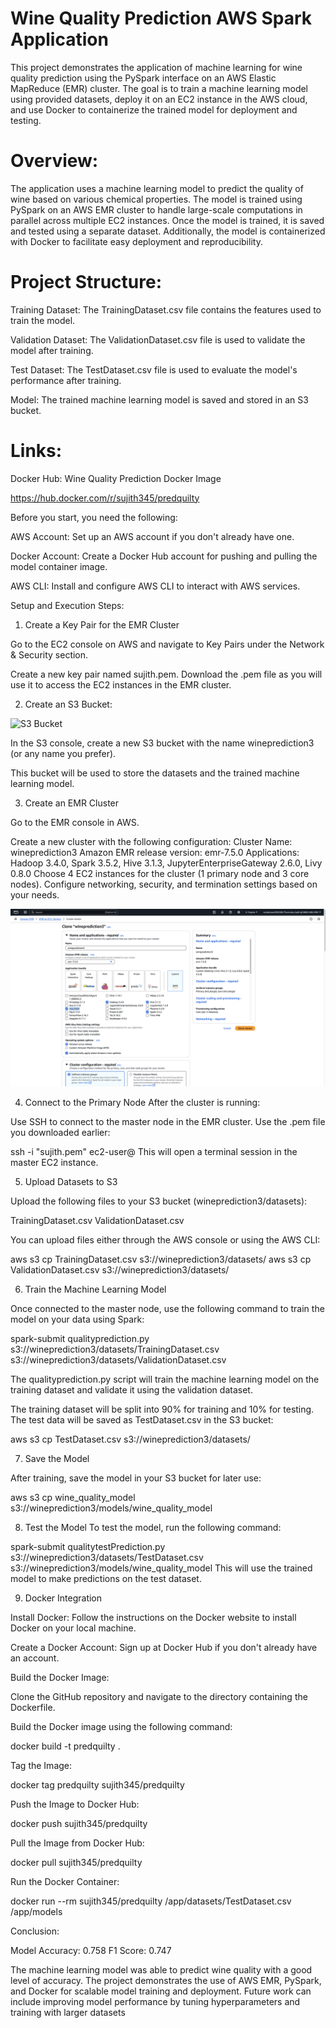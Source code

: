 # Wine Quality Prediction AWS Spark Application

This project demonstrates the application of machine learning for wine quality prediction using the PySpark interface on an AWS Elastic MapReduce (EMR) cluster. The goal is to train a machine learning model using provided datasets, deploy it on an EC2 instance in the AWS cloud, and use Docker to containerize the trained model for deployment and testing.

# Overview:

The application uses a machine learning model to predict the quality of wine based on various chemical properties. The model is trained using PySpark on an AWS EMR cluster to handle large-scale computations in parallel across multiple EC2 instances. Once the model is trained, it is saved and tested using a separate dataset. Additionally, the model is containerized with Docker to facilitate easy deployment and reproducibility.

# Project Structure:

Training Dataset: The TrainingDataset.csv file contains the features used to train the model.

Validation Dataset: The ValidationDataset.csv file is used to validate the model after training.

Test Dataset: The TestDataset.csv file is used to evaluate the model's performance after training.

Model: The trained machine learning model is saved and stored in an S3 bucket.

# Links:

Docker Hub: Wine Quality Prediction Docker Image

https://hub.docker.com/r/sujith345/predquilty

Before you start, you need the following:

AWS Account: Set up an AWS account if you don't already have one.

Docker Account: Create a Docker Hub account for pushing and pulling the model container image.

AWS CLI: Install and configure AWS CLI to interact with AWS services.

Setup and Execution Steps:

1. Create a Key Pair for the EMR Cluster

Go to the EC2 console on AWS and navigate to Key Pairs under the Network & Security section.

Create a new key pair named sujith.pem. Download the .pem file as 
you will use it to access the EC2 instances in the EMR cluster.

2. Create an S3 Bucket:

![S3 Bucket](S3Bucket.png)

In the S3 console, create a new S3 bucket with the name wineprediction3 (or any name you prefer).

This bucket will be used to store the datasets and the trained machine learning model.

3. Create an EMR Cluster

Go to the EMR console in AWS.

Create a new cluster with the following configuration:
Cluster Name: wineprediction3
Amazon EMR release version: emr-7.5.0
Applications: Hadoop 3.4.0, Spark 3.5.2, Hive 3.1.3, JupyterEnterpriseGateway 2.6.0, Livy 0.8.0
Choose 4 EC2 instances for the cluster (1 primary node and 3 core nodes).
Configure networking, security, and termination settings based on your needs.

![EMR Cluster](Images/EMR.png)



4. Connect to the Primary Node
After the cluster is running:

Use SSH to connect to the master node in the EMR cluster. Use the .pem file you downloaded earlier:

ssh -i "sujith.pem" ec2-user@<Master-Node-IP>
This will open a terminal session in the master EC2 instance.

5. Upload Datasets to S3

Upload the following files to your S3 bucket (wineprediction3/datasets):

TrainingDataset.csv
ValidationDataset.csv

You can upload files either through the AWS console or using the AWS CLI:

aws s3 cp TrainingDataset.csv s3://wineprediction3/datasets/
aws s3 cp ValidationDataset.csv s3://wineprediction3/datasets/

6. Train the Machine Learning Model

Once connected to the master node, use the following command to train the model on your data using Spark:


spark-submit qualityprediction.py s3://wineprediction3/datasets/TrainingDataset.csv s3://wineprediction3/datasets/ValidationDataset.csv

The qualityprediction.py script will train the machine learning model on the training dataset and validate it using the validation dataset.

The training dataset will be split into 90% for training and 10% for testing. The test data will be saved as TestDataset.csv in the 
S3 bucket:

aws s3 cp TestDataset.csv s3://wineprediction3/datasets/

7. Save the Model

After training, save the model in your S3 bucket for later use:

aws s3 cp wine_quality_model s3://wineprediction3/models/wine_quality_model

8. Test the Model
To test the model, run the following command:

spark-submit qualitytestPrediction.py s3://wineprediction3/datasets/TestDataset.csv s3://wineprediction3/models/wine_quality_model
This will use the trained model to make predictions on the test dataset.

9. Docker Integration

Install Docker: Follow the instructions on the Docker website to install Docker on your local machine.

Create a Docker Account: Sign up at Docker Hub if you don't already have an account.

Build the Docker Image:

Clone the GitHub repository and navigate to the directory containing the Dockerfile.

Build the Docker image using the following command:

docker build -t predquilty .

Tag the Image:

docker tag predquilty sujith345/predquilty

Push the Image to Docker Hub:

docker push sujith345/predquilty

Pull the Image from Docker Hub:

docker pull sujith345/predquilty

Run the Docker Container:

docker run --rm sujith345/predquilty /app/datasets/TestDataset.csv /app/models

Conclusion:

Model Accuracy: 0.758
F1 Score: 0.747

The machine learning model was able to predict wine quality with a good level of accuracy. The project demonstrates the use of AWS EMR, PySpark, and Docker for scalable model training and deployment. Future work can include improving model performance by tuning hyperparameters and training with larger datasets